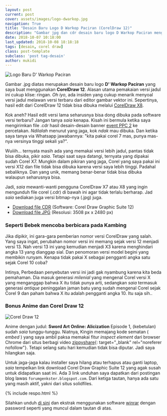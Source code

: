 ```yaml
---
layout: post
current: post
cover: assets/images/logo-dwarkop.jpg
navigation: True
title: "Desain Baru Logo D Warkop Paciran (CorelDraw 12)"
description: "Gambar jpg dan cdr desain baru logo D Warkop Paciran menggunakan CorelDraw 12"
date: 2018-10-07 10:18:00
last_updated: 2018-10-08 18:18:18
tags: [desain, corel draw]
class: post-template
subclass: 'post tag-desain'
author: mukidi
---
```

<script async src="//pagead2.googlesyndication.com/pagead/js/adsbygoogle.js"></script>
<!-- AtasArtikel -->
<ins class="adsbygoogle"
     style="display:block"
     data-ad-client="ca-pub-8526606076277673"
     data-ad-slot="8771412334"
     data-ad-format="auto"
     data-full-width-responsive="true"></ins><script>
(adsbygoogle = window.adsbygoogle || []).push({});
</script>

![Logo Baru D' Warkop Paciran](https://i0.wp.com/www.paciran.com/assets/images/logo-dwarkop.jpg?resize=460,460)

Gambar .jpg diatas merupakan desain baru logo **D' Warkop Paciran** yang saya buat menggunakan **CorelDraw 12**. Alasan utama pemakaian versi jadul ini cukup klise: ringan. _Oh iyo_, ada insiden yang cukup menarik menyoal versi jadul melawan versi terbaru dari editor gambar vektor ini. Sepertinya, hasil edit dari CorelDraw 12 tidak bisa dibuka melalui [CorelDraw X8](https://www.knoacc.org/2018/08/download-full-corel-draw-grafic-suite-2018.html).

Kok aneh? Hasil edit versi lama seharusnya bisa dong dibuka pada software versi terbaru? Jangan tanya _saia_ kenapa. Kisah ini bermula ketika saya mengirimkan file .cdr hasil desain-desain banner [event PPC 2](https://www.paciran.com/borongan-desain-banner-sketsel-piala-ppc-2.html) ke percetakan. _Ndilalah_ menurut yang jaga, kok _ndak_ mau dibuka. Dan ketika saya tanya via Whatsapp jawabannya: "kita pakai corel 7 mas, punya mas-nya versinya tinggi sekali ya?".

Wuiiih... ternyata masih ada yang memakai versi lebih jadul, pantas tidak bisa dibuka, pikir _saia_. Tetapi saat saya datangi, ternyata yang dipakai sudah Corel X7. Mungkin dalam pikiran yang jaga, Corel yang saya pakai ini versi X12 dan file tidak bisa dibuka karena versi saya lebih tinggi. Padahal sebaliknya. Dan yang unik, memang benar-benar tidak bisa dibuka walaupun seharusnya bisa.

Jadi, _saia_ mewanti-wanti pengguna CorelDraw X7 atau X8 yang ingin mengunduh file corel (.cdr) di bawah ini agar tidak terlalu berharap. Jad _saia_ sediakan juga versi bitmap-nya (.jpg) juga.

- [Download file CDR](assets/zip/dwarkop.zip) (Software: Corel Draw Graphic Suite 12)
- [Download file JPG](assets/images/logo-dwarkop.jpg) (Resolusi: 3508 px x 2480 px)

### Seperti Bebek mencoba berbicara pada Kambing

Jika dipikir, ini gara-gara pemberian nomor versi CorelDraw yang salah. Yang saya ingat, perubahan nomor versi ini memang sejak versi 12 menjadi versi 13. Nah versi 13 ini yang kemudian menjadi X3 karena menghindari angka 13 yang dianggap sial. Dan penomoran versi model begini yang membikin runyam. Kenapa tidak pakai X sebagai pengganti angka satu sejak Corel 10 coba?

Intinya, Perbedaan penyebutan versi ini jadi gak nyambung karena kita beda pemahaman. Dia masuk generasi _milenial_ yang mengenal Corel versi X yang menganggap bahwa X itu tidak punya arti, sedangkan _saia_ termasuk generasi _antique_ peninggalan jaman batu yang sudah mengenal Corel sejak Corel 9 dan paham bahwa X itu adalah pengganti angka 10. Itu saja sih..

### Bonus Anime dan Corel Draw 12

![Corel Draw 12](https://i1.wp.com/www.paciran.com/assets/images/corel-draw-12.jpg?resize=700,300)

Anime dengan judul: **Sword Art Online: Alicization** Episode 1, (kebetulan) sudah _saia_ tunggu-tunggu. 
Niatnya, Kingin memajang kode sematan ( _embed_ ) yang  saya ambil paksa memakai fitur _inspect element_ dari browser Chrome dari situs berbagi video [zippyshare](http://corneey.com/wL8gfg){: target="_blank" rel="noreferer nofollow"}. Tetapi selang satu hari kemudian tidak bisa diputar. Jadi saya hilangkan saja.

Untuk jaga-jaga kalau installer saya hilang atau terhapus atau ganti laptop, _saia_ tempelkan link download Corel Draw Graphic Suite 12 yang agak susah untuk didapatkan saat ini. Ada 3 link unduhan saya dapatkan dari postingan blog lawas `forumgenkster.blogspot.com`. Dari ketiga tautan, hanya ada satu yang masih aktif, yakni dari situs solidfiles. 

{% include respo.html %}

Silahkan unduh [di sini](/mortgage?hst=www.solidfiles.com&cde=d/6c7ad8fb15&st1=Solidfiles&st2=pasword:www.frankyshare.us) dan ekstrak menggunakan software [winrar](https://www.rarlab.com/download.htm) dengan password seperti yang muncul dalam tautan di atas.